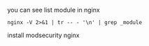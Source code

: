 you can see list module in nginx 

```
nginx -V 2>&1 | tr -- - '\n' | grep _module
```

install modsecurity nginx
